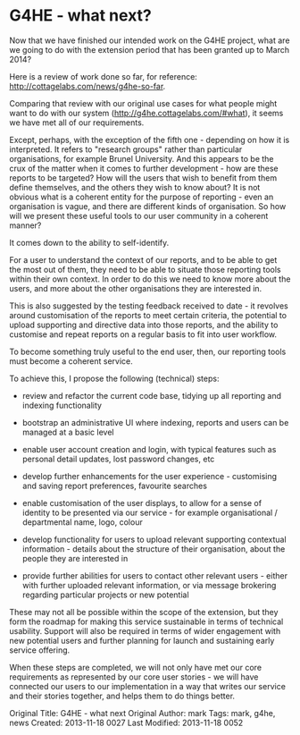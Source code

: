 <div class="hero-unit">

<h1>G4HE - what next?</h1>

</div>


Now that we have finished our intended work on the G4HE project, what are we going to do with the extension period that has been granted up to March 2014?

Here is a review of work done so far, for reference: <a href="http://cottagelabs.com/news/g4he-so-far">http://cottagelabs.com/news/g4he-so-far</a>.

Comparing that review with our original use cases for what people might want to do with our system (<a href="http://g4he.cottagelabs.com/#what">http://g4he.cottagelabs.com/#what</a>), it seems we have met all of our requirements.

Except, perhaps, with the exception of the fifth one - depending on how it is interpreted. It refers to "research groups" rather than particular organisations, for example Brunel University. And this appears to be the crux of the matter when it comes to further development - how are these reports to be targeted? How will the users that wish to benefit from them define themselves, and the others they wish to know about? It is not obvious what is a coherent entity for the purpose of reporting - even an organisation is vague, and there are different kinds of organisation. So how will we present these useful tools to our user community in a coherent manner?

It comes down to the ability to self-identify.

For a user to understand the context of our reports, and to be able to get the most out of them, they need to be able to situate those reporting tools within their own context. In order to do this we need to know more about the users, and more about the other organisations they are interested in.

This is also suggested by the testing feedback received to date - it revolves around customisation of the reports to meet certain criteria, the potential to upload supporting and directive data into those reports, and the ability to customise and repeat reports on a regular basis to fit into user workflow.

To become something truly useful to the end user, then, our reporting tools must become a coherent service.

To achieve this, I propose the following (technical) steps:

* review and refactor the current code base, tidying up all reporting and indexing functionality

* bootstrap an administrative UI where indexing, reports and users can be managed at a basic level

* enable user account creation and login, with typical features such as personal detail updates, lost password changes, etc

* develop further enhancements for the user experience - customising and saving report preferences, favourite searches

* enable customisation of the user displays, to allow for a sense of identity to be presented via our service - for example organisational / departmental name, logo, colour

* develop functionality for users to upload relevant supporting contextual information - details about the structure of their organisation, about the people they are interested in

* provide further abilities for users to contact other relevant users - either with further uploaded relevant information, or via message brokering regarding particular projects or new potential


These may not all be possible within the scope of the extension, but they form the roadmap for making this service sustainable in terms of technical usability. Support will also be required in terms of wider engagement with new potential users and further planning for launch and sustaining early service offering.

When these steps are completed, we will not only have met our core requirements as represented by our core user stories - we will have connected our users to our implementation in a way that writes our service and their stories together, and helps them to do things better.








Original Title: G4HE - what next
Original Author: mark
Tags: mark, g4he, news
Created: 2013-11-18 0027
Last Modified: 2013-11-18 0052
